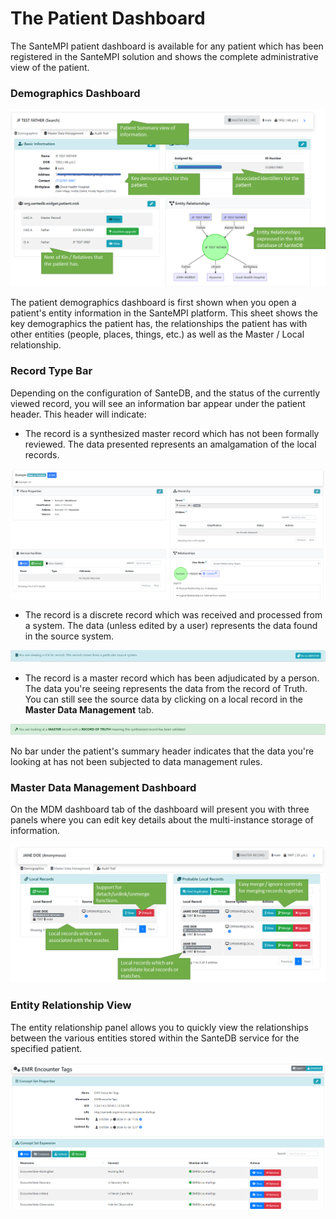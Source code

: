 # The Patient Dashboard

The SanteMPI patient dashboard is available for any patient which has been registered in the SanteMPI solution and shows the complete administrative view of the patient.

### Demographics Dashboard

![](../.gitbook/assets/image%20%2844%29.png)

The patient demographics dashboard is first shown when you open a patient's entity information in the SanteMPI platform. This sheet shows the key demographics the patient has, the relationships the patient has with other entities \(people, places, things, etc.\) as well as the Master / Local relationship. 

### Record Type Bar

Depending on the configuration of SanteDB, and the status of the currently viewed record, you will see an information bar appear under the patient header. This header will indicate:

* The record is a synthesized master record which has not been formally reviewed. The data presented represents an amalgamation of the local records.

![](../.gitbook/assets/image%20%2832%29.png)

* The record is a discrete record which was received and processed from a system. The data \(unless edited by a user\) represents the data found in the source system.

![](../.gitbook/assets/image%20%2872%29.png)

* The record is a master record which has been adjudicated by a person. The data you're seeing represents the data from the record of Truth. You can still see the source data by clicking on a local record in the **Master Data Management** tab.

![](../.gitbook/assets/image%20%2842%29.png)

No bar under the patient's summary header indicates that the data you're looking at has not been subjected to data management rules.

### Master Data Management Dashboard

On the MDM dashboard tab of the dashboard will present you with three panels where you can edit key details about the multi-instance storage of information.

![](../.gitbook/assets/image%20%28135%29.png)

### Entity Relationship View

The entity relationship panel allows you to quickly view the relationships between the various entities stored within the SanteDB service for the specified patient. 

![](../.gitbook/assets/image%20%284%29.png)


